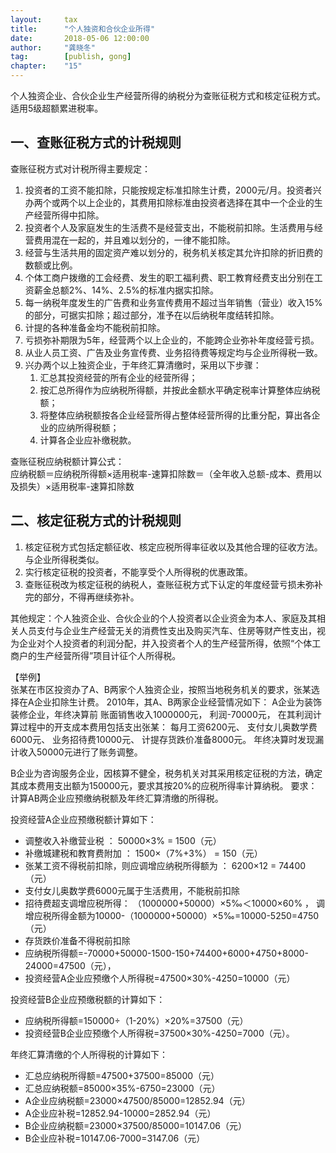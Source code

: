 ```yaml
---                                                                        
layout:     tax                                            
title:      "个人独资和合伙企业所得"                                                                       
date:       2018-05-06 12:00:00                                                                           
author:     "龚晓冬"                                      
tag:		[publish, gong]                                
chapter:	"15"
---
```


个人独资企业、合伙企业生产经营所得的纳税分为查账征税方式和核定征税方式。适用5级超额累进税率。 

## 一、查账征税方式的计税规则

查账征税方式对计税所得主要规定：  
1. 投资者的工资不能扣除，只能按规定标准扣除生计费，2000元/月。投资者兴办两个或两个以上企业的，其费用扣除标准由投资者选择在其中一个企业的生产经营所得中扣除。  
2. 投资者个人及家庭发生的生活费不是经营支出，不能税前扣除。生活费用与经营费用混在一起的，并且难以划分的，一律不能扣除。    
3. 经营与生活共用的固定资产难以划分的，税务机关核定其允许扣除的折旧费的数额或比例。   
4. 个体工商户拨缴的工会经费、发生的职工福利费、职工教育经费支出分别在工资薪金总额2%、14%、2.5%的标准内据实扣除。   
5. 每一纳税年度发生的广告费和业务宣传费用不超过当年销售（营业）收入15%的部分，可据实扣除；超过部分，准予在以后纳税年度结转扣除。   
6. 计提的各种准备金均不能税前扣除。    
7. 亏损弥补期限为5年，经营两个以上企业的，不能跨企业弥补年度经营亏损。    
8. 从业人员工资、广告及业务宣传费、业务招待费等规定均与企业所得税一致。
9. 兴办两个以上独资企业，于年终汇算清缴时，采用以下步骤：
	1. 汇总其投资经营的所有企业的经营所得；   
	2. 按汇总所得作为应纳税所得额，并按此金额水平确定税率计算整体应纳税额；    
	3. 将整体应纳税额按各企业经营所得占整体经营所得的比重分配，算出各企业的应纳所得税额；    
	4. 计算各企业应补缴税款。 

查账征税应纳税额计算公式：  
应纳税额＝应纳税所得额&#215;适用税率-速算扣除数＝（全年收入总额-成本、费用以及损失）&#215;适用税率-速算扣除数

## 二、核定征税方式的计税规则  

1. 核定征税方式包括定额征收、核定应税所得率征收以及其他合理的征收方法。与企业所得税类似。  
2. 实行核定征税的投资者，不能享受个人所得税的优惠政策。   
3. 查账征税改为核定征税的纳税人，查账征税方式下认定的年度经营亏损未弥补完的部分，不得再继续弥补。

其他规定：个人独资企业、合伙企业的个人投资者以企业资金为本人、家庭及其相关人员支付与企业生产经营无关的消费性支出及购买汽车、住房等财产性支出，视为企业对个人投资者的利润分配，并入投资者个人的生产经营所得，依照“个体工商户的生产经营所得”项目计征个人所得税。

【举例】  
张某在市区投资办了A、B两家个人独资企业，按照当地税务机关的要求，张某选择在A企业扣除生计费。
2010年，其A、B两家企业经营情况如下： 
A企业为装饰装修企业，年终决算前
账面销售收入1000000元，
利润-70000元，
在其利润计算过程中的开支成本费用包括支出张某： 
每月工资6200元、
支付女儿奥数学费6000元、
业务招待费10000元、
计提存货跌价准备8000元。
年终决算时发现漏计收入50000元进行了账务调整。 

B企业为咨询服务企业，因核算不健全，税务机关对其采用核定征税的方法，确定其成本费用支出额为150000元，要求其按20%的应税所得率计算纳税。 
要求：计算AB两企业应预缴纳税额及年终汇算清缴的所得税。

投资经营A企业应预缴税额计算如下：
- 调整收入补缴营业税 ：  50000&#215;3%  = 1500（元）  
- 补缴城建税和教育费附加 ： 1500&#215;（7%+3%） = 150（元）   
- 张某工资不得税前扣除，则应调增应纳税所得额为 ： 6200&#215;12 = 74400（元） 
- 支付女儿奥数学费6000元属于生活费用，不能税前扣除  
- 招待费超支调增应税所得： （1000000+50000）&#215;5‰＜10000&#215;60% ， 调增应税所得金额为10000-（1000000+50000）&#215;5‰=10000-5250=4750（元）   
- 存货跌价准备不得税前扣除 
- 应纳税所得额=-70000+50000-1500-150+74400+6000+4750+8000-24000=47500（元）， 
- 投资经营A企业应预缴个人所得税=47500&#215;30%-4250=10000（元） 

投资经营B企业应预缴税额的计算如下： 
- 应纳税所得额=150000&#247;（1-20%）&#215;20%=37500（元）  
- 投资经营B企业应预缴个人所得税=37500&#215;30%-4250=7000（元）。   

年终汇算清缴的个人所得税的计算如下：   
- 汇总应纳税所得额=47500+37500=85000（元）   
- 汇总应纳税额=85000&#215;35%-6750=23000（元）   
- A企业应纳税额=23000&#215;47500/85000=12852.94（元）   
- A企业应补税=12852.94-10000=2852.94（元） 
- B企业应纳税额=23000&#215;37500/85000=10147.06（元）   
- B企业应补税=10147.06-7000=3147.06（元）
